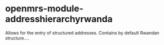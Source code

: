 openmrs-module-addresshierarchyrwanda
=====================================

Allows for the entry of structured addresses. Contains by default Rwandan structure....
